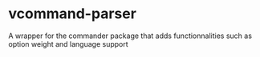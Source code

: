 # vcommand-parser

A wrapper for the commander package that adds functionnalities such as option weight and language support
